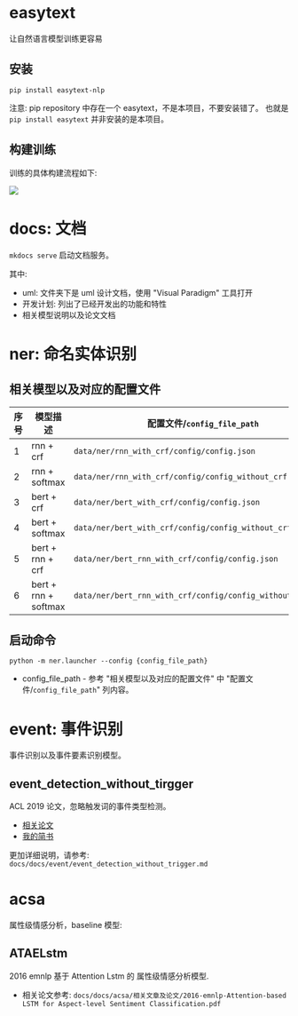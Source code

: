 # easytext
让自然语言模型训练更容易

## 安装

`pip install easytext-nlp`

注意: pip repository 中存在一个 easytext，不是本项目，不要安装错了。
也就是 `pip install easytext` 并非安装的是本项目。

## 构建训练
训练的具体构建流程如下:

![](./docs/docs/images/easytext.png)

# docs: 文档

`mkdocs serve` 启动文档服务。

其中:

* uml: 文件夹下是 uml 设计文档，使用 "Visual Paradigm" 工具打开
* 开发计划: 列出了已经开发出的功能和特性
* 相关模型说明以及论文文档

# ner: 命名实体识别

## 相关模型以及对应的配置文件

| 序号 | 模型描述 | 配置文件/`config_file_path` |
|-----|---------|---------|
| 1 | rnn + crf |  `data/ner/rnn_with_crf/config/config.json` |
| 2 | rnn + softmax | `data/ner/rnn_with_crf/config/config_without_crf.json`|
| 3 | bert + crf | `data/ner/bert_with_crf/config/config.json` |
| 4 | bert + softmax | `data/ner/bert_with_crf/config/config_without_crf.json` |
| 5 | bert + rnn + crf | `data/ner/bert_rnn_with_crf/config/config.json` |
| 6 | bert + rnn + softmax | `data/ner/bert_rnn_with_crf/config/config_without_crf.json` |

## 启动命令

`python -m ner.launcher --config {config_file_path}`

* config_file_path - 参考 "相关模型以及对应的配置文件" 中 "配置文件/`config_file_path`" 列内容。

# event: 事件识别

事件识别以及事件要素识别模型。

## event_detection_without_tirgger

ACL 2019 论文，忽略触发词的事件类型检测。
* [相关论文](https://www.aclweb.org/anthology/N19-1080/)
* [我的简书](https://www.jianshu.com/p/01deb5b22240)

更加详细说明，请参考: `docs/docs/event/event_detection_without_trigger.md`

# acsa

属性级情感分析，baseline 模型:

## ATAELstm

2016 emnlp 基于 Attention Lstm 的 属性级情感分析模型.

* 相关论文参考: `docs/docs/acsa/相关文章及论文/2016-emnlp-Attention-based LSTM for Aspect-level Sentiment Classification.pdf`

